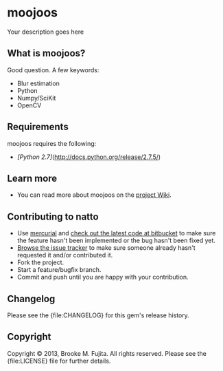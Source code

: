 # moojoos
Your description goes here

## What is moojoos?
Good question. A few keywords:
-  Blur estimation
-  Python
-  Numpy/SciKit
-  OpenCV


## Requirements
moojoos requires the following:

-  _[Python 2.7]_(http://docs.python.org/release/2.7.5/)

## Learn more 
- You can read more about moojoos on the [project Wiki](https://bitbucket.org/buruzaemon/moojoos/wiki/Home).

## Contributing to natto
-  Use [mercurial](http://mercurial.selenic.com/) and [check out the latest code at bitbucket](https://bitbucket.org/buruzaemon/moojoos/src/) to make sure the feature hasn't been implemented or the bug hasn't been fixed yet.
-  [Browse the issue tracker](https://bitbucket.org/buruzaemon/moojoos/issues/) to make sure someone already hasn't requested it and/or contributed it.
-  Fork the project.
-  Start a feature/bugfix branch.
-  Commit and push until you are happy with your contribution.

## Changelog
Please see the {file:CHANGELOG} for this gem's release history.

## Copyright
Copyright &copy; 2013, Brooke M. Fujita. All rights reserved. Please see the {file:LICENSE} file for further details. 
